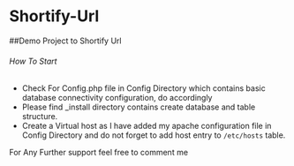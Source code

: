 # Shortify-Url
##Demo Project to Shortify Url

###### How To Start 

* Check For Config.php file in Config Directory which contains basic database connectivity configuration, do accordingly
* Please find _install directory contains create database and table structure.
* Create a Virtual host as I have added my apache configuration file in Config Directory and do not forget to add host entry to `/etc/hosts` table.






For Any Further support feel free to comment me 